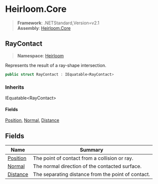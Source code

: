 # Heirloom.Core

> **Framework**: .NETStandard,Version=v2.1  
> **Assembly**: [Heirloom.Core][0]  

## RayContact

> **Namespace**: [Heirloom][0]  

Represents the result of a ray-shape intersection.

```cs
public struct RayContact : IEquatable<RayContact>
```

### Inherits

IEquatable\<RayContact>

#### Fields

[Position][1], [Normal][2], [Distance][3]

## Fields

| Name          | Summary                                            |
|---------------|----------------------------------------------------|
| [Position][1] | The point of contact from a collision or ray.      |
| [Normal][2]   | The normal direction of the contacted surface.     |
| [Distance][3] | The separating distance from the point of contact. |

[0]: ../Heirloom.Core.md
[1]: Heirloom.RayContact.Position.md
[2]: Heirloom.RayContact.Normal.md
[3]: Heirloom.RayContact.Distance.md
